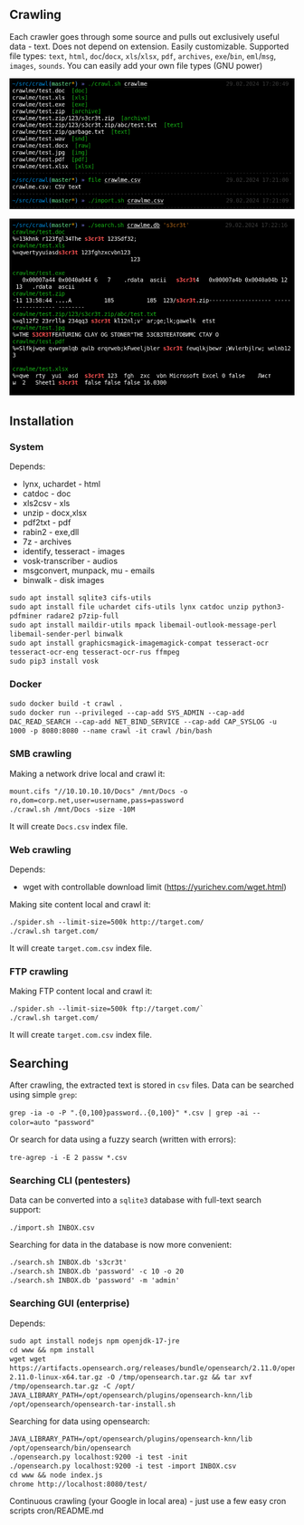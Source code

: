 ## Crawling

Each crawler goes through some source and pulls out exclusively useful data - text. Does not depend on extension. Easily customizable.
Supported file types: `text`, `html`, `doc`/`docx`, `xls`/`xlsx`, `pdf`, `archives`, `exe`/`bin`, `eml`/`msg`, `images`, `sounds`.
You can easily add your own file types (GNU power)

![crawl.sh](img/crawl.png)

![search.sh](img/search.png)

## Installation

### System

Depends:

* lynx, uchardet - html
* catdoc - doc
* xls2csv - xls
* unzip - docx,xlsx
* pdf2txt - pdf
* rabin2 - exe,dll
* 7z - archives
* identify, tesseract - images
* vosk-transcriber - audios
* msgconvert, munpack, mu - emails
* binwalk - disk images

```
sudo apt install sqlite3 cifs-utils
sudo apt install file uchardet cifs-utils lynx catdoc unzip python3-pdfminer radare2 p7zip-full
sudo apt install maildir-utils mpack libemail-outlook-message-perl libemail-sender-perl binwalk
sudo apt install graphicsmagick-imagemagick-compat tesseract-ocr tesseract-ocr-eng tesseract-ocr-rus ffmpeg
sudo pip3 install vosk
```

### Docker

```
sudo docker build -t crawl .
sudo docker run --privileged --cap-add SYS_ADMIN --cap-add DAC_READ_SEARCH --cap-add NET_BIND_SERVICE --cap-add CAP_SYSLOG -u 1000 -p 8080:8080 --name crawl -it crawl /bin/bash
```

### SMB crawling

Making a network drive local and crawl it:

```
mount.cifs "//10.10.10.10/Docs" /mnt/Docs -o ro,dom=corp.net,user=username,pass=password
./crawl.sh /mnt/Docs -size -10M
```

It will create `Docs.csv` index file.

### Web crawling

Depends:

* wget with controllable download limit (https://yurichev.com/wget.html)

Making site content local and crawl it:

```
./spider.sh --limit-size=500k http://target.com/
./crawl.sh target.com/
```

It will create `target.com.csv` index file.

### FTP crawling

Making FTP content local and crawl it:

```
./spider.sh --limit-size=500k ftp://target.com/`
./crawl.sh target.com/
```

It will create `target.com.csv` index file.

## Searching

After crawling, the extracted text is stored in `csv` files.
Data can be searched using simple `grep`:

`grep -ia -o -P ".{0,100}password..{0,100}" *.csv | grep -ai --color=auto "password"`

Or search for data using a fuzzy search (written with errors):

`tre-agrep -i -E 2 passw *.csv`

### Searching CLI (pentesters)

Data can be converted into a `sqlite3` database with full-text search support:

`./import.sh INBOX.csv`

Searching for data in the database is now more convenient:

```
./search.sh INBOX.db 's3cr3t'
./search.sh INBOX.db 'password' -c 10 -o 20
./search.sh INBOX.db 'password' -m 'admin'
```

### Searching GUI (enterprise)

Depends:

```
sudo apt install nodejs npm openjdk-17-jre
cd www && npm install
wget wget https://artifacts.opensearch.org/releases/bundle/opensearch/2.11.0/opensearch-2.11.0-linux-x64.tar.gz -O /tmp/opensearch.tar.gz && tar xvf /tmp/opensearch.tar.gz -C /opt/
JAVA_LIBRARY_PATH=/opt/opensearch/plugins/opensearch-knn/lib /opt/opensearch/opensearch-tar-install.sh
```

Searching for data using opensearch:

```
JAVA_LIBRARY_PATH=/opt/opensearch/plugins/opensearch-knn/lib /opt/opensearch/bin/opensearch
./opensearch.py localhost:9200 -i test -init
./opensearch.py localhost:9200 -i test -import INBOX.csv
cd www && node index.js
chrome http://localhost:8080/test/
```

Continuous crawling (your Google in local area) - just use a few easy cron scripts cron/README.md
